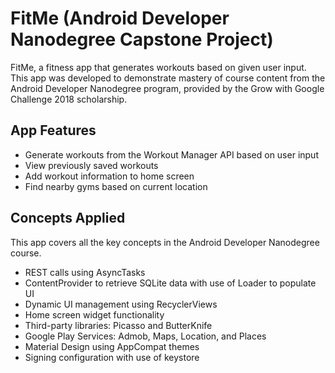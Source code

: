# FitMe (Android Developer Nanodegree Capstone Project)
FitMe, a fitness app that generates workouts based on given user input. This app was developed to demonstrate mastery of course content from the Android Developer Nanodegree program, provided by the Grow with Google Challenge 2018 scholarship.

## App Features
* Generate workouts from the Workout Manager API based on user input
* View previously saved workouts
* Add workout information to home screen
* Find nearby gyms based on current location

## Concepts Applied
This app covers all the key concepts in the Android Developer Nanodegree course.
* REST calls using AsyncTasks
* ContentProvider to retrieve SQLite data with use of Loader to populate UI
* Dynamic UI management using RecyclerViews
* Home screen widget functionality
* Third-party libraries: Picasso and ButterKnife
* Google Play Services: Admob, Maps, Location, and Places
* Material Design using AppCompat themes
* Signing configuration with use of keystore
